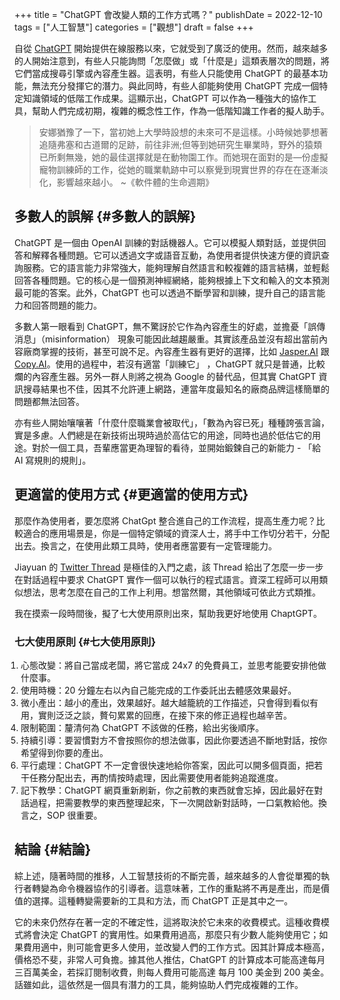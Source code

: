 +++
title = "ChatGPT 會改變人類的工作方式嗎？"
publishDate = 2022-12-10
tags = ["人工智慧"]
categories = ["觀想"]
draft = false
+++

自從 [ChatGPT](https://chat.openai.com/) 開始提供在線服務以來，它就受到了廣泛的使用。然而，越來越多的人開始注意到，有些人只能詢問「怎麼做」或「什麼是」這類表層次的問題，將它們當成搜尋引擎或內容產生器。這表明，有些人只能使用 ChatGPT 的最基本功能，無法充分發揮它的潛力。與此同時，有些人卻能夠使用 ChatGPT 完成一個特定知識領域的低階工作成果。這顯示出，ChatGPT 可以作為一種強大的協作工具，幫助人們完成初期，複雜的概念性工作，作為一低階知識工作者的擬人助手。

> 安娜猶豫了一下，當初她上大學時設想的未來可不是這樣。小時候她夢想著追隨弗塞和古道爾的足跡，前往非洲;但等到她研究生畢業時，野外的猿類已所剩無幾，她的最佳選擇就是在動物園工作。而她現在面對的是—份虛擬寵物訓練師的工作，從她的職業軌跡中可以察覺到現實世界的存在在逐漸淡化，影響越來越小。 ~《軟件體的生命週期》


## 多數人的誤解 {#多數人的誤解}

ChatGPT 是一個由 OpenAI 訓練的對話機器人。它可以模擬人類對話，並提供回答和解釋各種問題。它可以透過文字或語音互動，為使用者提供快速方便的資訊查詢服務。它的語言能力非常強大，能夠理解自然語言和較複雜的語言結構，並輕鬆回答各種問題。它的核心是一個預測神經網絡，能夠根據上下文和輸入的文本預測最可能的答案。此外，ChatGPT 也可以透過不斷學習和訓練，提升自己的語言能力和回答問題的能力。

多數人第一眼看到 ChatGPT，無不驚訝於它作為內容產生的好處，並擔憂「誤傳消息」（misinformation） 現象可能因此越趨嚴重。其實該產品並沒有超出當前內容廠商掌握的技術，甚至可說不足。內容產生器有更好的選擇，比如 [Jasper.AI](http://japser.ai) 跟 [Copy.AI](https://copy.ai)。使用的過程中，若沒有適當「訓練它」 ，ChatGPT 就只是普通，比較爛的內容產生器。另外一群人則將之視為 Google 的替代品，但其實 ChatGPT 資訊搜尋結果也不佳，因其不允許連上網路，連當年度最知名的廠商品牌這樣簡單的問題都無法回答。

亦有些人開始嚷嚷著「什麼什麼職業會被取代」，「數為內容已死」種種誇張言論，實是多慮。人們總是在新技術出現時過於高估它的用途，同時也過於低估它的用途。對於一個工具，吾輩應當更為理智的看待，並開始鍛鍊自己的新能力 - 「給 AI 寫規則的規則」。


## 更適當的使用方式 {#更適當的使用方式}

那麼作為使用者，要怎麼將 ChatGpt 整合進自己的工作流程，提高生產力呢？比較適合的應用場景是，你是一個特定領域的資深人士，將手中工作切分若干，分配出去。換言之，在使用此類工具時，使用者應當要有一定管理能力。

Jiayuan 的 [Twitter Thread](https://twitter.com/Tisoga/status/1599347662888882177) 是極佳的入門之處，該 Thread 給出了怎麼一步一步在對話過程中要求 ChatGPT 實作一個可以執行的程式語言。資深工程師可以用類似想法，思考怎麼在自己的工作上利用。想當然爾，其他領域可依此方式類推。

我在摸索一段時間後，擬了七大使用原則出來，幫助我更好地使用 ChaptGPT。


### 七大使用原則 {#七大使用原則}

<ol style="padding-inline-start:10px">
  <li>心態改變：將自己當成老闆，將它當成 24x7 的免費員工，並思考能要安排他做什麼事。</li>
  <li>使用時機：20 分鐘左右以內自己能完成的工作委託出去體感效果最好。</li>
  <li>微小產出：越小的產出，效果越好。越大越籠統的工作描述，只會得到看似有用，實則泛泛之談，贅句累累的回應，在接下來的修正過程也越辛苦。</li>
  <li>限制範圍：釐清何為 ChatGPT 不該做的任務，給出劣後順序。</li>
  <li>持續引導：要習慣對方不會按照你的想法做事，因此你要透過不斷地對話，按你希望得到你要的產出。</li>
  <li>平行處理：ChatGPT 不一定會很快速地給你答案，因此可以開多個頁面，把若干任務分配出去，再酌情按時處理，因此需要使用者能夠追蹤進度。</li>
  <li>記下教學：ChatGPT 網頁重新刷新，你之前教的東西就會忘掉，因此最好在對話過程，把需要教學的東西整理起來，下一次開啟新對話時，一口氣教給他。換言之，SOP 很重要。</li>
</ol>


## 結論 {#結論}

綜上述，隨著時間的推移，人工智慧技術的不斷完善，越來越多的人會從單獨的執行者轉變為命令機器協作的引導者。這意味著，工作的重點將不再是產出，而是價值的選擇。這種轉變需要新的工具和方法，而 ChatGPT 正是其中之一。

它的未來仍然存在著一定的不確定性，這將取決於它未來的收費模式。這種收費模式將會決定 ChatGPT 的實用性。如果費用過高，那麼只有少數人能夠使用它；如果費用適中，則可能會更多人使用，並改變人們的工作方式。因其計算成本極高，價格恐不斐，非常人可負擔。據其他人推估，ChatGPT 的計算成本可能高達每月三百萬美金，若採訂閱制收費，則每人費用可能高達 每月 100 美金到 200 美金。話雖如此，這依然是一個具有潛力的工具，能夠協助人們完成複雜的工作。
